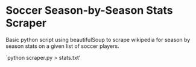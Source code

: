 Soccer Season-by-Season Stats Scraper
=====================================
Basic python script using beautifulSoup to scrape wikipedia for season by season stats on a given list of soccer players.


`python scraper.py > stats.txt'
